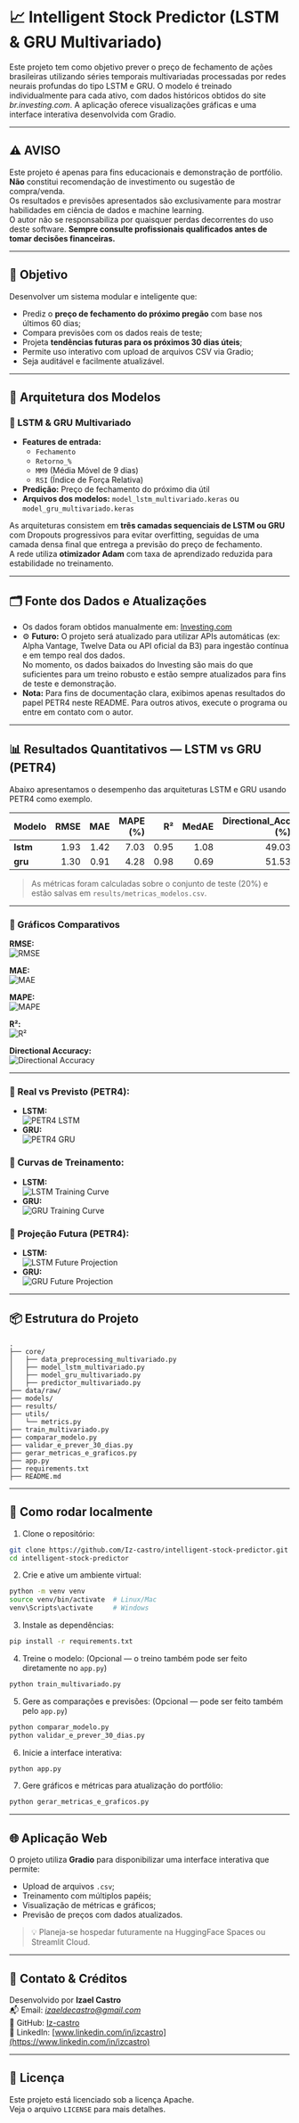 
# 📈 Intelligent Stock Predictor (LSTM & GRU Multivariado)

Este projeto tem como objetivo prever o preço de fechamento de ações brasileiras utilizando séries temporais multivariadas processadas por redes neurais profundas do tipo LSTM e GRU. O modelo é treinado individualmente para cada ativo, com dados históricos obtidos do site *br.investing.com*. A aplicação oferece visualizações gráficas e uma interface interativa desenvolvida com Gradio.

---

## ⚠️ AVISO

Este projeto é apenas para fins educacionais e demonstração de portfólio. **Não** constitui recomendação de investimento ou sugestão de compra/venda.  
Os resultados e previsões apresentados são exclusivamente para mostrar habilidades em ciência de dados e machine learning.  
O autor não se responsabiliza por quaisquer perdas decorrentes do uso deste software. **Sempre consulte profissionais qualificados antes de tomar decisões financeiras.**

---

## 🎯 Objetivo

Desenvolver um sistema modular e inteligente que:
- Prediz o **preço de fechamento do próximo pregão** com base nos últimos 60 dias;
- Compara previsões com os dados reais de teste;
- Projeta **tendências futuras para os próximos 30 dias úteis**;
- Permite uso interativo com upload de arquivos CSV via Gradio;
- Seja auditável e facilmente atualizável.

---

## 🧠 Arquitetura dos Modelos

### 🔸 LSTM & GRU Multivariado
- **Features de entrada:**
  - `Fechamento`
  - `Retorno_%`
  - `MM9` (Média Móvel de 9 dias)
  - `RSI` (Índice de Força Relativa)
- **Predição:** Preço de fechamento do próximo dia útil
- **Arquivos dos modelos:** `model_lstm_multivariado.keras` ou `model_gru_multivariado.keras`

As arquiteturas consistem em **três camadas sequenciais de LSTM ou GRU** com Dropouts progressivos para evitar overfitting, seguidas de uma camada densa final que entrega a previsão do preço de fechamento.  
A rede utiliza **otimizador Adam** com taxa de aprendizado reduzida para estabilidade no treinamento.

---

## 🗂️ Fonte dos Dados e Atualizações

- Os dados foram obtidos manualmente em: [Investing.com](https://br.investing.com/)
- ⚙️ **Futuro:** O projeto será atualizado para utilizar APIs automáticas (ex: Alpha Vantage, Twelve Data ou API oficial da B3) para ingestão contínua e em tempo real dos dados.  
  No momento, os dados baixados do Investing são mais do que suficientes para um treino robusto e estão sempre atualizados para fins de teste e demonstração.
- **Nota:** Para fins de documentação clara, exibimos apenas resultados do papel PETR4 neste README. Para outros ativos, execute o programa ou entre em contato com o autor.

---

## 📊 Resultados Quantitativos — LSTM vs GRU (PETR4)

Abaixo apresentamos o desempenho das arquiteturas LSTM e GRU usando PETR4 como exemplo.

| Modelo  |  RMSE   |  MAE   |  MAPE (%) |   R²   |  MedAE  |  Directional_Acc (%) |
|:--------|--------:|-------:|----------:|-------:|--------:|---------------------:|
| **lstm**| 1.93    | 1.42   |    7.03   | 0.95   | 1.08    | 49.03               |
| **gru** | 1.30    | 0.91   |    4.28   | 0.98   | 0.69    | 51.53               |

> As métricas foram calculadas sobre o conjunto de teste (20%) e estão salvas em `results/metricas_modelos.csv`.

---

### 🔹 Gráficos Comparativos

**RMSE:**  
![RMSE](results/grafico_rmse.png)

**MAE:**  
![MAE](results/grafico_mae.png)

**MAPE:**  
![MAPE](results/grafico_mape.png)

**R²:**  
![R²](results/grafico_r2.png)

**Directional Accuracy:**  
![Directional Accuracy](results/grafico_directional_acc.png)

---

### 🔹 Real vs Previsto (PETR4):

- **LSTM:**  
  ![PETR4 LSTM](results/comparativo_teste_multivariado_lstm_PETR4.png)
- **GRU:**  
  ![PETR4 GRU](results/comparativo_teste_multivariado_gru_PETR4.png)

### 🔹 Curvas de Treinamento:

- **LSTM:**  
  ![LSTM Training Curve](results/treinamento_multivariado_lstm_PETR4.png)
- **GRU:**  
  ![GRU Training Curve](results/treinamento_multivariado_gru_PETR4.png)

### 🔮 Projeção Futura (PETR4):

- **LSTM:**  
  ![LSTM Future Projection](results/validacao_e_previsao_30_dias_lstm_PETR4.png)
- **GRU:**  
  ![GRU Future Projection](results/validacao_e_previsao_30_dias_gru_PETR4.png)

---

## 📦 Estrutura do Projeto

```
.
├── core/
│   ├── data_preprocessing_multivariado.py
│   ├── model_lstm_multivariado.py
│   ├── model_gru_multivariado.py
│   ├── predictor_multivariado.py
├── data/raw/
├── models/
├── results/
├── utils/
│   └── metrics.py
├── train_multivariado.py
├── comparar_modelo.py
├── validar_e_prever_30_dias.py
├── gerar_metricas_e_graficos.py
├── app.py
├── requirements.txt
├── README.md
```

---

## 🔧 Como rodar localmente

1. Clone o repositório:
```bash
git clone https://github.com/Iz-castro/intelligent-stock-predictor.git
cd intelligent-stock-predictor
```

2. Crie e ative um ambiente virtual:
```bash
python -m venv venv
source venv/bin/activate  # Linux/Mac
venv\Scripts\activate     # Windows
```

3. Instale as dependências:
```bash
pip install -r requirements.txt
```

4. Treine o modelo: (Opcional — o treino também pode ser feito diretamente no `app.py`)
```bash
python train_multivariado.py
```

5. Gere as comparações e previsões: (Opcional — pode ser feito também pelo `app.py`)
```bash
python comparar_modelo.py
python validar_e_prever_30_dias.py
```

6. Inicie a interface interativa:
```bash
python app.py
```

7. Gere gráficos e métricas para atualização do portfólio:
```bash
python gerar_metricas_e_graficos.py
```

---

## 🌐 Aplicação Web

O projeto utiliza **Gradio** para disponibilizar uma interface interativa que permite:
- Upload de arquivos `.csv`;
- Treinamento com múltiplos papéis;
- Visualização de métricas e gráficos;
- Previsão de preços com dados atualizados.

> 💡 Planeja-se hospedar futuramente na HuggingFace Spaces ou Streamlit Cloud.

---

## 📢 Contato & Créditos

Desenvolvido por **Izael Castro**  
📬 Email: *izaeldecastro@gmail.com*  
🔗 GitHub: [Iz-castro](https://github.com/Iz-castro)  
🔗 LinkedIn: [www.linkedin.com/in/izcastro](https://www.linkedin.com/in/izcastro)

---

## 📜 Licença

Este projeto está licenciado sob a licença Apache.  
Veja o arquivo `LICENSE` para mais detalhes.
